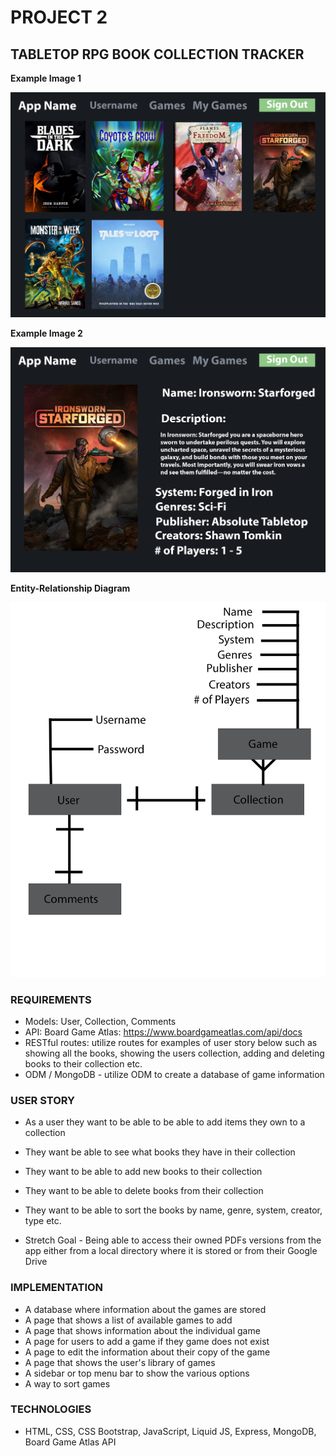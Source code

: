 # PROJECT 2 #

## TABLETOP RPG BOOK COLLECTION TRACKER ##

**Example Image 1**

![a picture of an example of the app](images/example1.png)

**Example Image 2**

![a picture of another example of the app](images/example2.png)

**Entity-Relationship Diagram** 

![a picture of the entity-relationship diagram](images/erm.png)

### REQUIREMENTS

- Models: User, Collection, Comments
- API: Board Game Atlas: https://www.boardgameatlas.com/api/docs
- RESTful routes: utilize routes for examples of user story below such as showing all the books, showing the users collection, adding and deleting books to their collection etc. 
- ODM / MongoDB - utilize ODM to create a database of game information

### USER STORY 

- As a user they want to be able to be able to add items they own to a collection
- They want be able to see what books they have in their collection 
- They want to be able to add new books to their collection 
- They want to be able to delete books from their collection
- They want to be able to sort the books by name, genre, system, creator, type etc. 

- Stretch Goal - Being able to access their owned PDFs versions from the app either from a local directory where it is stored or from their Google Drive

### IMPLEMENTATION 

- A database where information about the games are stored
- A page that shows a list of available games to add
- A page that shows information about the individual game 
- A page for users to add a game if they game does not exist 
- A page to edit the information about their copy of the game 
- A page that shows the user's library of games
- A sidebar or top menu bar to show the various options 
- A way to sort games

### TECHNOLOGIES 

- HTML, CSS, CSS Bootstrap, JavaScript, Liquid JS, Express, MongoDB, Board Game Atlas API